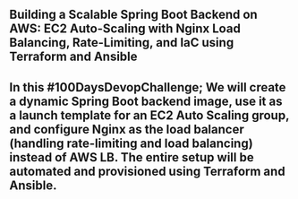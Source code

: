 ## Building a Scalable Spring Boot Backend on AWS: EC2 Auto-Scaling with Nginx Load Balancing, Rate-Limiting, and IaC using Terraform and Ansible

In this #100DaysDevopChallenge; We will create a dynamic Spring Boot backend image, use it as a launch template for an EC2 Auto Scaling group, and configure Nginx as the load balancer (handling rate-limiting and load balancing) instead of AWS LB. The entire setup will be automated and provisioned using Terraform and Ansible.
---
